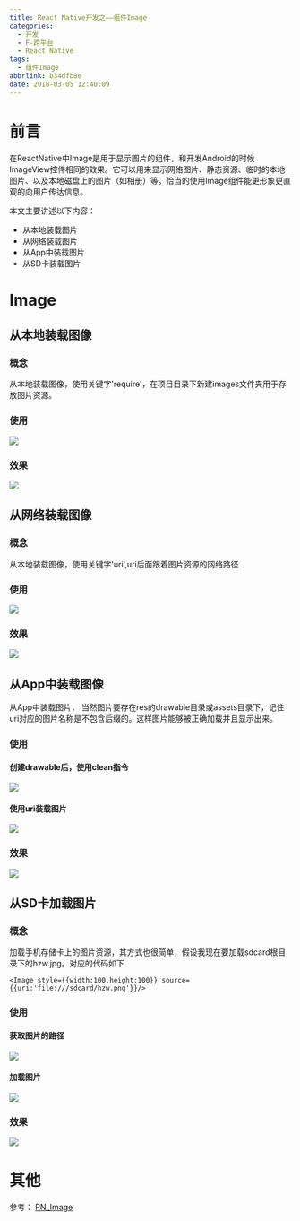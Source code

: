 ```yaml
---
title: React Native开发之——组件Image
categories:
  - 开发
  - F-跨平台
  - React Native
tags:
  - 组件Image
abbrlink: b34dfb8e
date: 2018-03-05 12:40:09
---
```

# 前言
在ReactNative中Image是用于显示图片的组件，和开发Android的时候ImageView控件相同的效果。它可以用来显示网络图片、静态资源、临时的本地图片、以及本地磁盘上的图片（如相册）等。恰当的使用Image组件能更形象更直观的向用户传达信息。

本文主要讲述以下内容：  

- 从本地装载图片
- 从网络装载图片
- 从App中装载图片
- 从SD卡装载图片

<!--more-->

# Image
## 从本地装载图像
### 概念
从本地装载图像，使用关键字'require'，在项目目录下新建images文件夹用于存放图片资源。
### 使用 
![][1] 
### 效果
![][2] 
## 从网络装载图像
### 概念 
从本地装载图像，使用关键字'uri',uri后面跟着图片资源的网络路径
### 使用
![][3]
### 效果 
![][4]  
## 从App中装载图像
从App中装载图片， 当然图片要存在res的drawable目录或assets目录下，记住uri对应的图片名称是不包含后缀的。这样图片能够被正确加载并且显示出来。
### 使用
#### 创建drawable后，使用clean指令
![][5]
#### 使用uri装载图片 
![][6]  
### 效果 
![][7] 
## 从SD卡加载图片 
### 概念 
加载手机存储卡上的图片资源，其方式也很简单，假设我现在要加载sdcard根目录下的hzw.jpg。对应的代码如下

	<Image style={{width:100,height:100}} source={{uri:'file:///sdcard/hzw.png'}}/>

### 使用 
#### 获取图片的路径 
![][8]
#### 加载图片
![][9]
### 效果 
![][10]

# 其他 
参考： [RN_Image][11]

[1]: https://jsd.onmicrosoft.cn/gh/PGzxc/CDN/blog-image/rn-image-local.png
[2]: https://jsd.onmicrosoft.cn/gh/PGzxc/CDN/blog-image/rn-image-local-look.png
[3]: https://jsd.onmicrosoft.cn/gh/PGzxc/CDN/blog-image/rn-image-uri-code.png
[4]: https://jsd.onmicrosoft.cn/gh/PGzxc/CDN/blog-image/rn-image-uri-look.png
[5]: https://jsd.onmicrosoft.cn/gh/PGzxc/CDN/blog-image/rn-image-app-clean.png
[6]: https://jsd.onmicrosoft.cn/gh/PGzxc/CDN/blog-image/rn-image-app-code.png
[7]: https://jsd.onmicrosoft.cn/gh/PGzxc/CDN/blog-image/rn-image-app-look.png
[8]: https://jsd.onmicrosoft.cn/gh/PGzxc/CDN/blog-image/rn-image-sdcard-dir.png
[9]: https://jsd.onmicrosoft.cn/gh/PGzxc/CDN/blog-image/rn-image-sdcard-code.png
[10]: https://jsd.onmicrosoft.cn/gh/PGzxc/CDN/blog-image/rn-image-sdcard-look.png
[11]: https://github.com/PGzxc/RN_Image